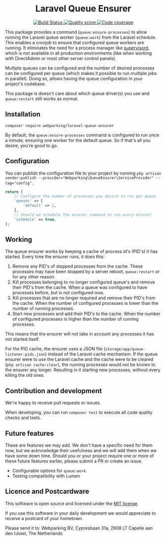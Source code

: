 <h1 align="center">
  Laravel Queue Ensurer
</h1>

<p align="center">
    <a href="https://travis-ci.org/webparking/laravel-queue-ensurer">
        <img src="https://travis-ci.org/webparking/laravel-queue-ensurer.svg?branch=master" alt="Build Status">
    </a>
    <a href="https://scrutinizer-ci.com/g/webparking/laravel-queue-ensurer/?branch=master">
        <img src="https://scrutinizer-ci.com/g/webparking/laravel-queue-ensurer/badges/quality-score.png?b=master" alt="Quality score">
    </a>
    <a href="https://scrutinizer-ci.com/g/webparking/laravel-queue-ensurer/?branch=master">
        <img src="https://scrutinizer-ci.com/g/webparking/laravel-queue-ensurer/badges/coverage.png?b=master" alt="Code coverage">
    </a>
</p>

This package provides a command (`queue:ensure-processes`) to allow running the Laravel queue worker (`queue:work`) from the Laravel schedule. This enables a cronjob to ensure that configured queue workers are running. It eliminates the need for a process manager like [supervisord](http://supervisord.org/), which is not available in all production environments (like when working with DirectAdmin or most other server control panels).

Multiple queues can be configured and the number of desired processes can be configured per queue (which makes it possible to run multiple jobs in parallel). Doing so, allows having the queue configuration in your project's codebase.

This package is doesn't care about which queue driver(s) you use and `queue:restart` still works as normal.

## Installation
```
composer require webparking/laravel-queue-ensurer
```

By default, the `queue:ensure-processes` command is configured to run once a minute, ensuring one worker for the default queue. So if that's all you desire, you're good to go.

## Configuration
You can publish the configuration file to your project by running `php artisan vendor:publish --provider="Webparking\QueueEnsurer\ServiceProvider" --tag="config"`.

```php
return [
    // Configure the number of processes you desire to run per queue
    'queues' => [
        'default' => 1,
    ],
    // Should we schedule the ensurer command to run every minute?
    'schedule' => true,
];
```

## Working
The queue ensurer works by keeping a cache of process id's (PID's) it has started. Every time the ensurer runs, it does this:

1. Remove any PID's of stopped processes from the cache.
   These processes may have been stopped by a server reboot, `queue:restart` or for any other reason.
2. Kill processes belonging to no longer configured queue's and remove their PID's from the cache.
   When a queue was configured to have processes before, but is not configured now.
3. Kill processes that are no longer required and remove their PID's from the cache.
   When the number of configured processes is lower than the number of running processes.
4. Start new processes and add their PID's to the cache.
   When the number of configured processes is higher than the number of running processes.

This means that the ensurer will not take in account any processes it has not started itself.

For the PID cache, the ensurer uses a JSON file (`storage/app/queue-listener-pids.json`) instead of the Laravel cache mechanism. If the queue ensurer were to use the Laravel cache and the cache were to be cleared (`php artisan cache:clear`), the running processes would not be known to the ensurer any longer. Resulting in it starting new processes, without every killing the old ones.

## Contribution and development
We're happy to receive pull requests or issues.

When developing, you can run `composer test` to execute all code quality checks and tests.

## Future features
These are features we may add. We don't have a specific need for them now, but we acknowledge their usefulness and we will add them when we have some down time. Should you or your project require one or more of these future features earlier, please submit a PR or create an issue.

* Configurable options for `queue:work`.
* Testing compatibility with Lumen

## Licence and Postcardware

This software is open source and licensed under the [MIT license](LICENSE.md).

If you use this software in your daily development we would appreciate to receive a postcard of your hometown.

Please send it to: Webparking BV, Cypresbaan 31a, 2908 LT Capelle aan den IJssel, The Netherlands
